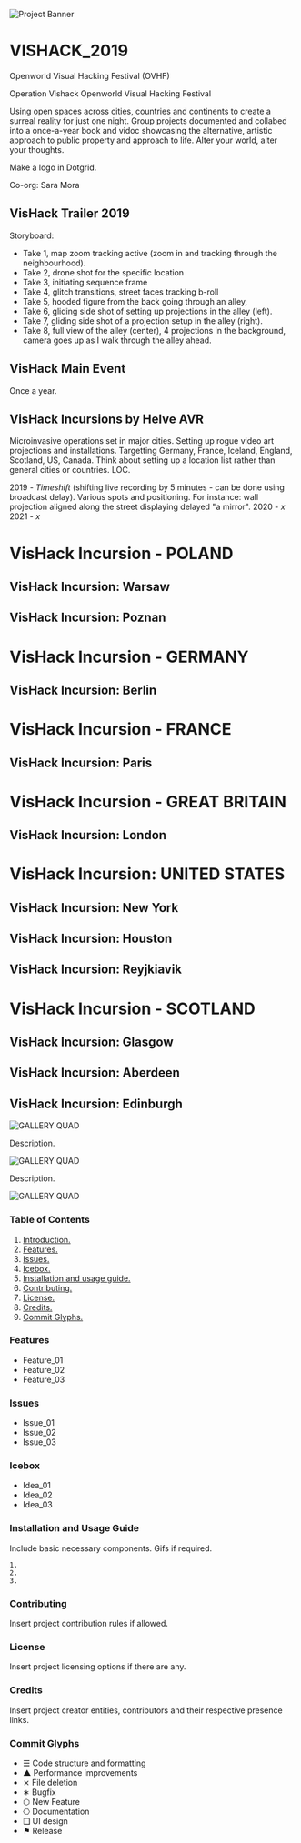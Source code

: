 ![Project Banner](/assets/template_visuals/temp-banner.png)

<a name="intro"></a>
# VISHACK_2019

Openworld Visual Hacking Festival (OVHF)

Operation Vishack
Openworld Visual Hacking Festival

Using open spaces across cities, countries and continents to create a surreal reality for just one night. Group projects documented and collabed into a once-a-year book and vidoc showcasing the alternative, artistic approach to public property and approach to life. Alter your world, alter your thoughts.

Make a logo in Dotgrid.

Co-org: Sara Mora

## VisHack Trailer 2019

Storyboard: 
- Take 1, map zoom tracking active (zoom in and tracking through the neighbourhood).
- Take 2, drone shot for the specific location
- Take 3, initiating sequence frame
- Take 4, glitch transitions, street faces tracking b-roll
- Take 5, hooded figure from the back going through an alley,
- Take 6, gliding side shot of setting up projections in the alley (left).
- Take 7, gliding side shot of a projection setup in the alley (right).
- Take 8, full view of the alley (center), 4 projections in the background, camera goes up as I walk through the alley ahead.

## VisHack Main Event

Once a year.

## VisHack Incursions by Helve AVR

Microinvasive operations set in major cities. Setting up rogue video art projections and installations. Targetting Germany, France, Iceland, England, Scotland, US, Canada. Think about setting up a location list rather than general cities or countries. LOC.

2019 - *Timeshift* (shifting live recording by 5 minutes - can be done using broadcast delay). Various spots and positioning. For instance: wall projection aligned along the street displaying delayed "a mirror".
2020 - *x*
2021 - *x*

# VisHack Incursion - POLAND

## VisHack Incursion: Warsaw

## VisHack Incursion: Poznan

# VisHack Incursion - GERMANY

## VisHack Incursion: Berlin

# VisHack Incursion - FRANCE

## VisHack Incursion: Paris

# VisHack Incursion - GREAT BRITAIN

## VisHack Incursion: London

# VisHack Incursion: UNITED STATES

## VisHack Incursion: New York

## VisHack Incursion: Houston

## VisHack Incursion: Reyjkiavik

# VisHack Incursion - SCOTLAND

## VisHack Incursion: Glasgow

## VisHack Incursion: Aberdeen

## VisHack Incursion: Edinburgh

![GALLERY QUAD](/assets/template_visuals/temp-dual-gallery.png)

Description.

![GALLERY QUAD](/assets/template_visuals/temp-triple-gallery.png)

Description.

![GALLERY QUAD](/assets/template_visuals/temp-quad-gallery.png)

### Table of Contents
1. [Introduction.](#intro)
2. [Features.](#features)
3. [Issues.](#issues)
4. [Icebox.](#icebox)
5. [Installation and usage guide.](#install)
6. [Contributing.](#contribute)
7. [License.](#license)
8. [Credits.](#credits)
9. [Commit Glyphs.](#glyphs)

<a name="features"></a>
### Features
+ Feature_01
+ Feature_02
+ Feature_03

<a name="issues"></a>
### Issues
+ Issue_01
+ Issue_02
+ Issue_03

<a name="icebox"></a>
### Icebox
+ Idea_01
+ Idea_02
+ Idea_03

<a name="install"></a>
### Installation and Usage Guide
Include basic necessary components. Gifs if required.
```
1. 
2. 
3. 
```

<a name="contribute"></a>
### Contributing
Insert project contribution rules if allowed.

<a name="license"></a>
### License
Insert project licensing options if there are any.

<a name="credits"></a>
### Credits
Insert project creator entities, contributors and their respective presence links.

<a name="glyphs"></a>
### Commit Glyphs

+ ☰ Code structure and formatting
+ ▲ Performance improvements
+ ⨯ File deletion
+ ∗ Bugfix
+ ⬡ New Feature
+ ⎔ Documentation
+ ❑ UI design
+ ⚑ Release

